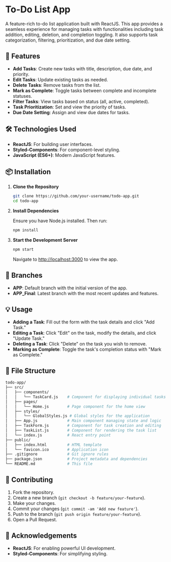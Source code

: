 # To-Do List App

A feature-rich to-do list application built with ReactJS. This app provides a seamless experience for managing tasks with functionalities including task addition, editing, deletion, and completion toggling. It also supports task categorization, filtering, prioritization, and due date setting.

## 🚀 Features

- **Add Tasks**: Create new tasks with title, description, due date, and priority.
- **Edit Tasks**: Update existing tasks as needed.
- **Delete Tasks**: Remove tasks from the list.
- **Mark as Complete**: Toggle tasks between complete and incomplete statuses.
- **Filter Tasks**: View tasks based on status (all, active, completed).
- **Task Prioritization**: Set and view the priority of tasks.
- **Due Date Setting**: Assign and view due dates for tasks.

## 🛠 Technologies Used

- **ReactJS**: For building user interfaces.
- **Styled-Components**: For component-level styling.
- **JavaScript (ES6+)**: Modern JavaScript features.

## 📦 Installation

1. **Clone the Repository**

    ```bash
    git clone https://github.com/your-username/todo-app.git
    cd todo-app
    ```

2. **Install Dependencies**

    Ensure you have Node.js installed. Then run:

    ```bash
    npm install
    ```

3. **Start the Development Server**

    ```bash
    npm start
    ```

    Navigate to [http://localhost:3000](http://localhost:3000) to view the app.

## 🌿 Branches

- **APP**: Default branch with the initial version of the app.
- **APP_Final**: Latest branch with the most recent updates and features.

## 💡 Usage

- **Adding a Task**: Fill out the form with the task details and click "Add Task."
- **Editing a Task**: Click "Edit" on the task, modify the details, and click "Update Task."
- **Deleting a Task**: Click "Delete" on the task you wish to remove.
- **Marking as Complete**: Toggle the task's completion status with "Mark as Complete."

## 📂 File Structure

```bash
todo-app/
├── src/
│   ├── components/
│   │   └── TaskCard.js    # Component for displaying individual tasks
│   ├── pages/
│   │   └── Home.js        # Page component for the home view
│   ├── styles/
│   │   └── GlobalStyles.js # Global styles for the application
│   ├── App.js             # Main component managing state and logic
│   ├── TaskForm.js        # Component for task creation and editing
│   ├── TaskList.js        # Component for rendering the task list
│   └── index.js           # React entry point
├── public/
│   ├── index.html         # HTML template
│   └── favicon.ico        # Application icon
├── .gitignore             # Git ignore rules
├── package.json           # Project metadata and dependencies
└── README.md              # This file
```

## 🤝 Contributing

1. Fork the repository.
2. Create a new branch (`git checkout -b feature/your-feature`).
3. Make your changes.
4. Commit your changes (`git commit -am 'Add new feature'`).
5. Push to the branch (`git push origin feature/your-feature`).
6. Open a Pull Request.

## 🙏 Acknowledgements

- **ReactJS**: For enabling powerful UI development.
- **Styled-Components**: For simplifying styling.
